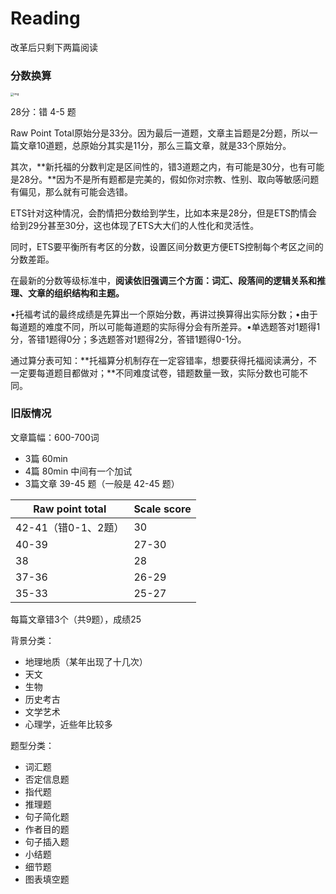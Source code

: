 # Reading

改革后只剩下两篇阅读

### 分数换算

<img src="https://pic4.zhimg.com/80/v2-c93b4212f1507f35511f374d2b363e27_1440w.jpg" alt="img" style="zoom:33%;" />

28分：错 4-5 题

Raw Point Total原始分是33分。因为最后一道题，文章主旨题是2分题，所以一篇文章10道题，总原始分其实是11分，那么三篇文章，就是33个原始分。

其次，**新托福的分数判定是区间性的，错3道题之内，有可能是30分，也有可能是28分。**因为不是所有题都是完美的，假如你对宗教、性别、取向等敏感问题有偏见，那么就有可能会选错。

ETS针对这种情况，会酌情把分数给到学生，比如本来是28分，但是ETS酌情会给到29分甚至30分，这也体现了ETS大大们的人性化和灵活性。

同时，ETS要平衡所有考区的分数，设置区间分数更方便ETS控制每个考区之间的分数差距。

在最新的分数等级标准中，**阅读依旧强调三个方面：词汇、段落间的逻辑关系和推理、文章的组织结构和主题。**

•托福考试的最终成绩是先算出一个原始分数，再讲过换算得出实际分数；•由于每道题的难度不同，所以可能每道题的实际得分会有所差异。•单选题答对1题得1分，答错1题得0分；多选题答对1题得2分，答错1题得0-1分。

通过算分表可知：**托福算分机制存在一定容错率，想要获得托福阅读满分，不一定要每道题目都做对；**不同难度试卷，错题数量一致，实际分数也可能不同。

### 旧版情况

文章篇幅：600-700词

- 3篇 60min
- 4篇 80min 中间有一个加试
- 3篇文章 39-45 题（一般是 42-45 题）

| Raw point total     | Scale score |
| ------------------- | ----------- |
| 42-41（错0-1、2题） | 30          |
| 40-39               | 27-30       |
| 38                  | 28          |
| 37-36               | 26-29       |
| 35-33               | 25-27       |

每篇文章错3个（共9题），成绩25



背景分类：

- 地理地质（某年出现了十几次）
- 天文
- 生物
- 历史考古
- 文学艺术
- 心理学，近些年比较多



题型分类：

- 词汇题
- 否定信息题
- 指代题
- 推理题
- 句子简化题
- 作者目的题
- 句子插入题
- 小结题
- 细节题
- 图表填空题
